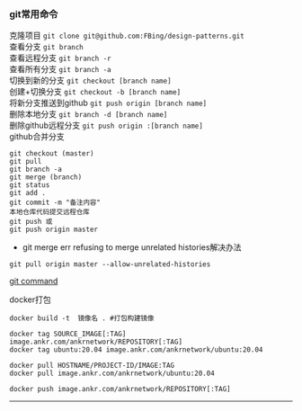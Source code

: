 ### git常用命令
克隆项目
`git clone git@github.com:FBing/design-patterns.git` <br>
查看分支
`git branch` <br>
查看远程分支
`git branch -r `<br>
查看所有分支
`git branch -a` <br>
切换到新的分支
`git checkout [branch name] `<br>
创建+切换分支
`git checkout -b [branch name]` <br>
将新分支推送到github
`git push origin [branch name] `<br>
删除本地分支
`git branch -d [branch name]` <br>
删除github远程分支
`git push origin :[branch name]` <br>
github合并分支
```flow
git checkout (master) 
git pull
git branch -a
git merge (branch)
git status
git add . 
git commit -m "备注内容"
本地仓库代码提交远程仓库
git push 或
git push origin master
```
* git merge err refusing to merge unrelated histories解决办法

`git pull origin master --allow-unrelated-histories`

[git command](https://m.geekku.com/spec/github/1422.html )  
 
docker打包
```
docker build -t  镜像名 . #打包构建镜像

docker tag SOURCE_IMAGE[:TAG] image.ankr.com/ankrnetwork/REPOSITORY[:TAG]
docker tag ubuntu:20.04 image.ankr.com/ankrnetwork/ubuntu:20.04

docker pull HOSTNAME/PROJECT-ID/IMAGE:TAG
docker pull image.ankr.com/ankrnetwork/ubuntu:20.04

docker push image.ankr.com/ankrnetwork/REPOSITORY[:TAG]
```
---





